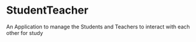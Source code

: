 # StudentTeacher
An Application to manage the Students and Teachers to interact with each other for study 
